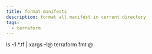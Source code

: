 ```yaml
---
title: format manifests
description: format all manifest in current directory
tags:
  - terraform
---
```

ls -1 *.tf | xargs -I@ terraform fmt @
